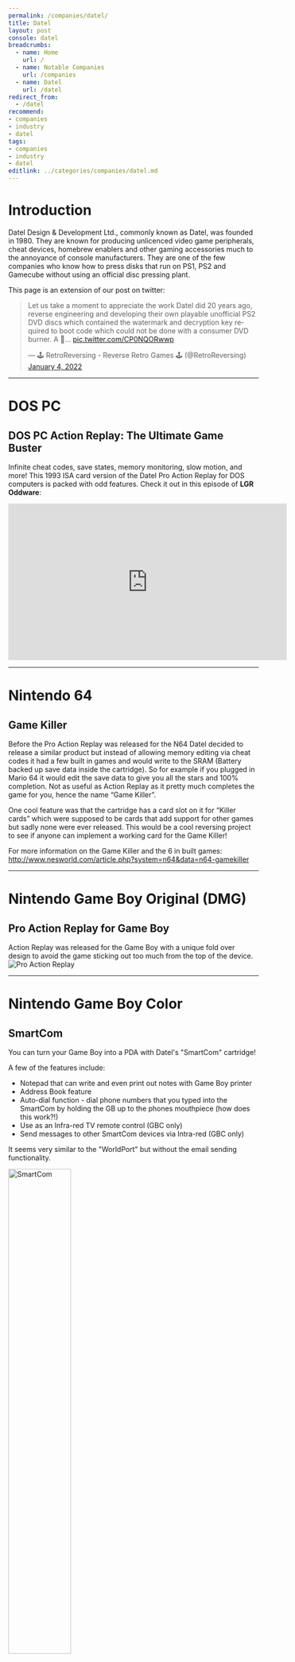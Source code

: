 ```yaml
---
permalink: /companies/datel/
title: Datel
layout: post
console: datel
breadcrumbs:
  - name: Home
    url: /
  - name: Notable Companies
    url: /companies
  - name: Datel
    url: /datel
redirect_from:
  - /datel
recommend: 
- companies
- industry
- datel
tags:
- companies
- industry
- datel
editlink: ../categories/companies/datel.md
---
```


# Introduction
Datel Design & Development Ltd., commonly known as Datel, was founded in 1980. They are known for producing unlicenced video game peripherals, cheat devices, homebrew enablers and other gaming accessories much to the annoyance of console manufacturers. They are one of the few companies who know how to press disks that run on PS1, PS2 and Gamecube without using an official disc pressing plant.

This page is an extension of our post on twitter:
<blockquote class="twitter-tweet" data-lang="en" data-theme="dark"><p lang="en" dir="ltr">Let us take a moment to appreciate the work Datel did 20 years ago, reverse engineering and developing their own playable unofficial PS2 DVD discs which contained the watermark and decryption key required to boot code which could not be done with a consumer DVD burner. A 🧵… <a href="https://t.co/CP0NQORwwp">pic.twitter.com/CP0NQORwwp</a></p>&mdash; 🕹 RetroReversing - Reverse Retro Games 🕹 (@RetroReversing) <a href="https://twitter.com/RetroReversing/status/1478163167335395331?ref_src=twsrc%5Etfw">January 4, 2022</a></blockquote>

---
# DOS PC

## DOS PC Action Replay: The Ultimate Game Buster
Infinite cheat codes, save states, memory monitoring, slow motion, and more! This 1993 ISA card version of the Datel Pro Action Replay for DOS computers is packed with odd features. Check it out in this episode of **LGR Oddware**:
<iframe width="560" height="315" src="https://www.youtube.com/embed/usaioMbE8EQ" title="YouTube video player" frameborder="0" allow="accelerometer; autoplay; clipboard-write; encrypted-media; gyroscope; picture-in-picture; web-share" allowfullscreen></iframe>

---
# Nintendo 64

## Game Killer
Before the Pro Action Replay was released for the N64 Datel decided to release a similar product but instead of allowing memory editing via cheat codes it had a few built in games and would write to the SRAM (Battery backed up save data inside the cartridge).
So for example if you plugged in Mario 64 it would edit the save data to give you all the stars and 100% completion.
Not as useful as Action Replay as it pretty much completes the game for you, hence the name “Game Killer”.

One cool feature was that the cartridge has a card slot on it for “Killer cards” which were supposed to be cards that add support for other games but sadly none were ever released. This would be a cool reversing project to see if anyone can implement a working card for the Game Killer!

For more information on the Game Killer and the 6 in built games:
http://www.nesworld.com/article.php?system=n64&data=n64-gamekiller

---
# Nintendo Game Boy Original (DMG)

## Pro Action Replay for Game Boy
Action Replay was released for the Game Boy with a unique fold over design to avoid the game sticking out too much from the top of the device.
![Pro Action Replay](https://github.com/RetroReversing/retroReversing/assets/40120498/27682f3d-db97-4e9a-bfcb-015743f01e9f)


---
# Nintendo Game Boy Color

## SmartCom
You can turn your Game Boy into a PDA with Datel's "SmartCom" cartridge!

A few of the features include:
* Notepad that can write and even print out notes with Game Boy printer
* Address Book feature
* Auto-dial function - dial phone numbers that you typed into the SmartCom by holding the GB up to the phones mouthpiece (how does this work?!)
* Use as an Infra-red TV remote control (GBC only)
* Send messages to other SmartCom devices via Intra-red (GBC only)

It seems very similar to the "WorldPort" but without the email sending functionality.

<img width="50%" data-image-full="https://github.com/RetroReversing/retroReversing/assets/40120498/516d158e-d0dc-4696-9c45-d73aa2415ace" alt="SmartCom" class="lazy-load" />

## WorldPort
Send and recieve emails on your Game Boy with World Port! It comes with a cable that goes from the cartridge directly into any UK phone socket and you get a free email address. However you need to pay per email which comes in the form of top-up cards you need to buy seperately.
<img width="50%"  data-image-full="https://github.com/RetroReversing/retroReversing/assets/40120498/1a9b9c45-173e-4eee-9400-c9a04707afd2" alt="WorldPort" class="lazy-load" />


## Rocket Games (unlicenced game boy games)
Datel released a series of 10 Game Boy color games completely unlicensed by Nintendo that they called "Rocket Games".

The 8 games that were released are below:
* **Painter** - Arcade style puzzle game
* **Fall Time & Hang Time** - Two sports games on the same cartridge (Football and basketball)
* **Karate Joe** - Arcade beat-em-up
* **Space Invasion** - Arcade Shoot-em-up
* **ATV Racing** - All Terrain vehicle racing
* **Pocket Smash Out** - Arcade game
* **Race Time** - Racing game

<img width="50%"  data-image-full="https://github.com/RetroReversing/retroReversing/assets/40120498/1fb5b82b-67b0-496e-a1af-4514ea7b4045" alt="Karate Joe - RocketGame" class="lazy-load" />
<img width="50%"  data-image-full="https://github.com/RetroReversing/retroReversing/assets/40120498/ed746b50-d725-4043-a251-ddcfc67b47ed" alt="Painter - RocketGame" class="lazy-load" />
<img width="50%"  data-image-full="https://github.com/RetroReversing/retroReversing/assets/40120498/6fe71058-0b3a-460d-b987-221d669cd36b" alt="Space Invasion - Rocket Game" class="lazy-load" />
<img width="50%"  data-image-full="https://github.com/RetroReversing/retroReversing/assets/40120498/52312f56-c947-4290-b416-4e23dd4a86a3" alt="All Rocket Games for GBC" class="lazy-load" />

The Rocket Games were also provided free as part of the Playstation 2 "GameStudio" product which was a GameBoy player for the PS2.

Also one of the games was given away for free with every copy of the UK Magazine GBX issue 11 (last issue before it became G-Force), it advertises **Karate Joe** but just calls them **Rocket Games** so presumably it could have been any of them.

## Action Relay Extreme for Game Boy Color
Datel were one of the only companies releasing cheat devices for the Game Boy Color, which were incredibly popular thanks to supporting the Pokemon Gold & Silver games!

It contains a code generator to create your own codes (think of a limited version of Cheat Engine) along with a save state feature they called "freezing".

<img width="50%"  data-image-full="https://github.com/RetroReversing/retroReversing/assets/40120498/52312f56-c947-4290-b416-4e23dd4a86a3" alt="Action Relay Extreme for Game Boy Color" class="lazy-load" />

There was also a special Pokemon crystal version released in a crystal like colour, presumably it can use the same codes as the original but probably just has the Pokemon crystal codes built in instead of having to type them in manually:

<img width="50%"  data-image-full="https://github.com/RetroReversing/retroReversing/assets/40120498/f6455193-5037-4331-b51e-95ae51c88263" alt="Pokemon Crystal Action Relay Extreme" class="lazy-load" />


---
# Nintendo Game Boy Advance

## Body Shock GBX
I can't believe this exists but a wearable vest that rumbles in certain GBA games to make it more "immersive".
![Body Shock GBX](https://github.com/RetroReversing/retroReversing/assets/40120498/e95570e5-c52c-43df-8971-dd29c60ad908)


## Action Replay GBX
Datel also released a version of their Action Replay line of cheat cartridges for the Game Boy Advance as can be seen in the Advertisement below:

![Action Replay GBX](https://github.com/RetroReversing/retroReversing/assets/40120498/8b589195-2a74-4363-be19-0d1825aada7a)

A Prototype version was shown in the UK Magazine GBX issue 2:
![Prototype Action Replay GBX](https://github.com/RetroReversing/retroReversing/assets/40120498/2d84e531-36ca-4462-ab85-0a64b3f2784a)


## X-port GBX
The X-Port GBX allows you to upload and download saves from your GBA cartridges to allow you to share saves with friends or download saves (sometimes with cheats) from the internet.

<img width="50%"  data-image-full="https://github.com/RetroReversing/retroReversing/assets/40120498/81040378-da3f-4c94-b701-15168fc05781" alt="X-port GBX" class="lazy-load" />

---
# Super Nintendo (SNES)

## Pro Action Replay for the SNES
The Action Replay for the Super Nintendo wasn't just a cheat cartirdge, it also allow you to play games from other regions!

![Pro Action Replay for the SNES](https://github.com/RetroReversing/retroReversing/assets/40120498/c10ca399-aef6-4476-ac3e-677225d31588)


---
# Playstation 2

## Action Replay Max
Of course they are most famous of their Action Replay (AR) cheat devices, which would have never have received approval from Sony. Modifying memory in the way AR does would be too much of a security risk in terms of piracy/exploits.
![PS2ActionReplayMax](https://user-images.githubusercontent.com/40120498/235313259-8880b0a6-d964-4158-9f42-c89c682ee723.jpeg)

However unlike cartridge based versions it didn’t have the Code Creation capability and thus you were reliant on the codes created by the “CodeJunkies” team. You could get these codes either on the website or use the #PS2 modem to connect to the servers, that was a nice touch!
![ActionReplayMaxUpgrade](https://user-images.githubusercontent.com/40120498/235313286-cea79b7d-783f-46db-a699-3746c07250c4.jpeg)

But it didn’t stop there, the ability to print unofficial PS2 Discs was unique to Datel and thus they could sell products without giving a cut to Sony. So it was cheap for Datel to bring products to market, which allowed them to do cheaper per-game equivalents of Action Replay...
<img width="50%"  data-image-full="https://user-images.githubusercontent.com/40120498/235313335-2e17337e-898f-4298-9794-e861c7020ee2.jpeg" alt="Action Replay Soul Caliber" class="lazy-load" />

There were many of these released for a third of the price of AR. However I believe the standard AR could do all the same cheats and would work out cheaper in the long run if you wanted to cheat in more than 3 games.
<img width="50%"  data-image-full="https://user-images.githubusercontent.com/40120498/235313365-9f68f310-8e05-40d0-8d08-3a299cb15c26.jpeg" alt="Action Replay PS2 Ultimate Cheats" class="lazy-load" />

One of the best examples is when they used their  technology to add official team names into PES3 which  was not allowed to use the official FIFA names. AFAIK it was not possible to do with with just AR codes/saves so this product was required.
<img width="50%"  data-image-full="https://user-images.githubusercontent.com/40120498/235313435-b0f3842d-18e9-4110-bc17-efc37af0af6e.jpeg" alt="Action Replay Pro Evolution Soccer" class="lazy-load" />

If you look at the Max Payne version, it is releasing the same day as the retail game which suggests Datel seem to have had early access to the final games before their release date. Other region versions wouldn't have all the same codes as they would have been re-compiled...
<img width="50%"  data-image-full="https://user-images.githubusercontent.com/40120498/235313476-209dfa62-56fe-4dae-b6fb-d8ac811bda7d.jpeg" alt="Action Replay Max Payne" class="lazy-load" />

One possibility is through their magazine subsidiary known as “Thin Ice Media” which published 3 retail magazines in the UK: GBX, G-force and PSi2. But would publishers really send preview copies to these magazines which were basically used as an advertising channel for Datel?
<img width="50%"  data-image-full="https://user-images.githubusercontent.com/40120498/235313623-0cb22bca-2f21-451f-bd81-6296af62157b.jpeg" alt="PSi2 Magazine" class="lazy-load" />

Although to be fair their magazines went on to be fairly successful with PSi2 having at least 38 issues (not sure if issue 39 exists or not). You see they had one advantage over the competition: the ability to burn playable PS2 cheat discs...

Sony only allowed their Official magazine to have a playable demo disc attached to the front cover, so for unoffical magazines to compete they just included a standard DVD with Game Trailers. This gave Datel magazines a Unique Selling Point in the market.

<img width="50%"  data-image-full="https://user-images.githubusercontent.com/40120498/235313671-7b1ebc6f-95fa-423c-8160-12f657753b5b.jpeg" alt="PSi2 PowerCheats" class="lazy-load" />


## BlockBuster PowerPlay
The cheap PS2 DVD creation meant that Datel could allow companies like Blockbuster to cheaply give their customers playable PS2 content while also advertising their Action Replay product. For example Power Play!
![BlockBusterPowerPlay](https://user-images.githubusercontent.com/40120498/235313783-84824e39-f12c-45ce-92e9-4ce1f50052ab.jpeg)

## DVD Region X
Even although Action Replay V2/Max has the ability to play DVDs from any region, Datel decided to sell just that feature for half the price of AR and marketed it towards movie and anime fans.
![DVDRegionX](https://user-images.githubusercontent.com/40120498/235313820-5346b990-6a72-47ef-b28b-bb8ad9dde08d.jpeg)

## Karat Action Replay Crisps/Chips
Side note: Action Replay was published by Karat in Japan and even had Potato Chips/Crisps to go along with the product.. ok back to the topic at hand..
![KaratActionReplayCrisps](https://user-images.githubusercontent.com/40120498/235313876-9408c00f-cfaa-47f9-8774-c13a6554ab85.jpeg)

## Karaoke Party
But they didn’t just create standalone subsets of Action Replay functionality they also made entirely new software such as Karaoke Party! Which came with very popular pop songs at the time. I wonder did they license the music but not the game? or was it used without permission?
![KaraokeParty](https://user-images.githubusercontent.com/40120498/235313914-ee6e7f37-e500-4a0d-b5db-ed288b626615.jpeg)

## Dance Master
In a similar vein comes Dance Master, which was basically just a Dance Mat accessory that can work with any PS2 dancing game, but unlike competitors Datel could include its own unlicensed “Dance Work Out Game” which must have given it an edge over other 3rd party Dance Mats.
<img width="50%"  data-image-full="[https://user-images.githubusercontent.com/40120498/235313961-0d197cb3-2d79-443b-82dc-7a0016e11f05.jpeg](https://user-images.githubusercontent.com/40120498/235313929-a0387bd2-3dc8-4706-8d2d-d1aeab141aca.jpeg)" alt="DanceMaster" class="lazy-load" />


## Eye Max
Another is eyeMax which builds of the craze that was the eyeToy and turns it into a video messaging service where you can create short video content to share with friends or the “global community”. It could have been the TikTok of its day, just a shame it wasn’t very well known..

<img width="50%"  data-image-full="https://user-images.githubusercontent.com/40120498/235313961-0d197cb3-2d79-443b-82dc-7a0016e11f05.jpeg" alt="eyeMax" class="lazy-load" />

## Max Memory
They also released their own memory cards with the rather useful functionality of being able to back them up to your PC and share them online, or download save files from other users. Then there was their compression technology which claims up to 10x more space for saves..

<img width="50%"  data-image-full="https://user-images.githubusercontent.com/40120498/235313991-83de2a7c-b639-4539-925d-3a6a7d740283.jpeg" alt="PS2 Max Memory" class="lazy-load" />

## PS2 X-Drive
Another product related to Memory Cards was the X-Drive, which allowed users to use actual Zip Discs for game saves, if Zip disks were cheaper this could have been a very popular product..
![PS2X-Drive](https://user-images.githubusercontent.com/40120498/235314028-9d1973e1-9736-4cfd-8819-94c53ecc6adc.jpeg)

## GameStudio (Game Boy Emulator on the PS2)
But what else did they do with the Memory Card hardware? How about Game Studio a Game Boy Color emulator! The glorious sound is a complete lie as it has a very annoying hissing sound, but at least it is better than the version for the PS1 that just played a random annoying song…
![PS2GameStudio](https://user-images.githubusercontent.com/40120498/235314077-b196320f-6cf4-477e-a80d-493bdc66f93c.jpeg)

## Max Play
Datel had the technology to produce unofficial PS2 discs and really made the most out of it apart from one area… games. There was no big unlicensed hits like CodeMasters Micro Machines was for the NES. The closest was called MaxPlay: 10 retro games like space invaders/Jetpack
![PS2MaxPlay1](https://user-images.githubusercontent.com/40120498/235314122-43e34f19-df0a-41fa-bc97-f2ffa5f22156.jpeg)

## How did they do it?
CodeJunkies is still going today and have a few cheat devices for sale such as for 3DS and the PS2 version of Action Replay is under their Retro section but it has been sold out for a while, which begs the question: do they still have the ability to create more PS2 Discs?

It is a shame that they never managed to figure out the #PS3 or PS4 Disc format as an Action Replay disc for those consoles would have been useful. Presumably the security of the Blu-ray Discs and upgradability of firmwares made it almost impossible to sell unofficial discs.

I would love to know how Datel technology was developed and ideally in future I would love to see Physical PS2 Homebrew or re-releases like we have seen for cartridge based consoles in recent years such as from Limited Run Games.


---
# Nintendo Gamecube

## Max Play for Gamecube
Datel also has the technology to create Gamecube discs and created a version of Max Play for the Nintendo Gamecube with the game 10 retro games as the PS2 version.
![DatelMaxPlay](https://user-images.githubusercontent.com/40120498/235313223-90c4633d-f51e-47b1-9305-b8d59d342124.jpeg)


## MAX Drive Pro for Gamecube
An 8MB Gamecube Memory card that allows loading homebrew applications without any modifications of the hardware [^1]! The memory card connects to a PC via a USB cable allowing easy loading of files onto the card.

---
# All Posts

<div>
{% include console.html %}
</div>

---
# References
[^1]: [MAX Drive Pro -A must for the homebrew programmer - run executable code on your GameCube.](https://web.archive.org/web/20040803173400/http://us.codejunkies.com/shop/product.asp?c=US&cr=USD&cs=$&r=0&l=1&ProdID=297)
